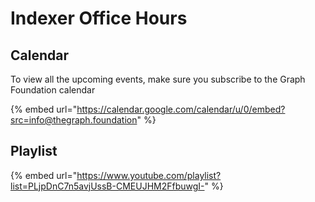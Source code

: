 # Indexer Office Hours

## Calendar

To view all the upcoming events, make sure you subscribe to the Graph Foundation calendar

{% embed url="https://calendar.google.com/calendar/u/0/embed?src=info@thegraph.foundation" %}

## Playlist

{% embed url="https://www.youtube.com/playlist?list=PLjpDnC7n5avjUssB-CMEUJHM2FfbuwgI-" %}

